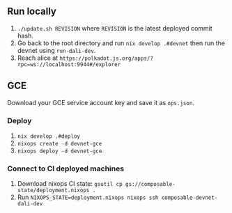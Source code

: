 ## Run locally

1. `./update.sh REVISION` where `REVISION` is the latest deployed commit hash.
2. Go back to the root directory and run `nix develop .#devnet` then run the devnet using `run-dali-dev`.
3. Reach alice at `https://polkadot.js.org/apps/?rpc=ws://localhost:9944#/explorer`

## GCE

Download your GCE service account key and save it as `ops.json`.

### Deploy

1. `nix develop .#deploy`
2. `nixops create -d devnet-gce`
3. `nixops deploy -d devnet-gce`

### Connect to CI deployed machines

1. Download nixops CI state: `gsutil cp gs://composable-state/deployment.nixops .`
2. Run `NIXOPS_STATE=deployment.nixops nixops ssh composable-devnet-dali-dev`
